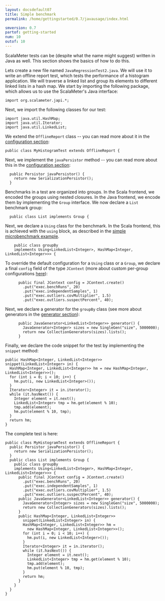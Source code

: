 ```yaml
---
layout: docsdefault07
title: Simple benchmark
permalink: /home/gettingstarted/0.7/javausage/index.html

smversion: 0.7
partof: getting-started
num: 10
outof: 10
---
```


ScalaMeter tests can be (despite what the name might suggest) written in Java as well.
This section shows the basics of how to do this.

Lets create a new file named `JavaRegressionTest2.java`.
We will use it to write an offline report test, which tests the performance of a histogram application.
We will traverse a linked list and group its elements to different linked lists in a hash map.
We start by importing the following package, which allows us to use the ScalaMeter's Java interface:

    import org.scalameter.japi.*;

Next, we import the following classes for our test:

    import java.util.HashMap;
    import java.util.Iterator;
    import java.util.LinkedList;

We extend the `OfflineReport` class -- you can read more about it in the [configuration section](/home/gettingstarted/0.7/configuration/index.html):

    public class MyHistogramTest extends OfflineReport {

Next, we implement the `javaPersistor` method -- you can read more about this in the [configuration section](/home/gettingstarted/0.7/configuration/index.html):

      public Persistor javaPersistor() {
        return new SerializationPersistor();
      }

Benchmarks in a test are organized into groups.
In the Scala frontend, we encoded the groups using nested closures.
In the Java frontend, we encode them by implementing the `Group` interface.
We now declare a `List` benchmark group:

      public class List implements Group {

Next, we declare a `Using` class for the benchmark.
In the Scala frontend, this is achieved with the `using` block, as described in the [simple microbenchmark example](/home/gettingstarted/0.7/simplemicrobenchmark/index.html).

        public class groupBy
        implements Using<LinkedList<Integer>, HashMap<Integer, LinkedList<Integer>>> {

To override the default configuration for a `Using` class or a `Group`,
we declare a final `config` field of the type `JContext` (more about custom per-group configurations [here](/home/gettingstarted/0.7/configuration/index.html)):

          public final JContext config = JContext.create()
            .put("exec.benchRuns", 20)
            .put("exec.independentSamples", 1)
            .put("exec.outliers.covMultiplier", 1.5)
            .put("exec.outliers.suspectPercent", 40);

Next, we declare a generator for the `groupBy` class (see more about generators in the [generator section](/home/gettingstarted/0.7/generators/index.html)):

          public JavaGenerator<LinkedList<Integer>> generator() {
            JavaGenerator<Integer> sizes = new SingleGen("size", 5000000);
            return new CollectionGenerators(sizes).lists();
          }

Finally, we declare the code snippet for the test by implementing the `snippet` method:

    public HashMap<Integer, LinkedList<Integer>> snippet(LinkedList<Integer> in) {
      HashMap<Integer, LinkedList<Integer>> hm = new HashMap<Integer, LinkedList<Integer>>();
      for (int i = 0; i < 10; i++) {
        hm.put(i, new LinkedList<Integer>());
      }
      Iterator<Integer> it = in.iterator();
      while (it.hasNext()) {
        Integer element = it.next();
        LinkedList<Integer> tmp = hm.get(element % 10);
        tmp.add(element);
        hm.put(element % 10, tmp);
      }
      return hm;
    }

The complete test is here:

    public class MyHistogramTest extends OfflineReport {
      public Persistor javaPersistor() {
        return new SerializationPersistor();
      }
      public class List implements Group {
        public class groupBy
        implements Using<LinkedList<Integer>, HashMap<Integer, LinkedList<Integer>>> {
          public final JContext config = JContext.create()
            .put("exec.benchRuns", 20)
            .put("exec.independentSamples", 1)
            .put("exec.outliers.covMultiplier", 1.5)
            .put("exec.outliers.suspectPercent", 40);
          public JavaGenerator<LinkedList<Integer>> generator() {
            JavaGenerator<Integer> sizes = new SingleGen("size", 5000000);
            return new CollectionGenerators(sizes).lists();
          }
          public HashMap<Integer, LinkedList<Integer>> 
            snippet(LinkedList<Integer> in) {
            HashMap<Integer, LinkedList<Integer>> hm =
              new HashMap<Integer, LinkedList<Integer>>();
            for (int i = 0; i < 10; i++) {
              hm.put(i, new LinkedList<Integer>());
            }
            Iterator<Integer> it = in.iterator();
            while (it.hasNext()) {
              Integer element = it.next();
              LinkedList<Integer> tmp = hm.get(element % 10);
              tmp.add(element);
              hm.put(element % 10, tmp);
            }
            return hm;
          }
        }
      }
    }

